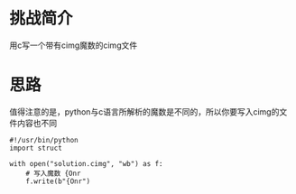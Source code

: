 # 挑战简介
用c写一个带有cimg魔数的cimg文件

# 思路
值得注意的是，python与c语言所解析的魔数是不同的，所以你要写入cimg的文件内容也不同

```
#!/usr/bin/python
import struct

with open("solution.cimg", "wb") as f:
    # 写入魔数 {Onr
    f.write(b"{Onr")
```
